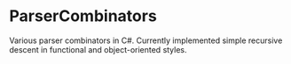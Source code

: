 # ParserCombinators

Various parser combinators in C#. Currently implemented simple recursive descent
in functional and object-oriented styles.
